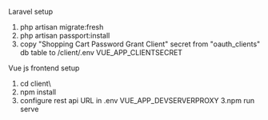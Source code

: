 Laravel setup
1. php artisan migrate:fresh
2. php artisan passport:install
3. copy "Shopping Cart Password Grant Client" secret from "oauth_clients" db table to /client/.env VUE_APP_CLIENTSECRET

Vue js frontend setup
1. cd client\
2. npm install
3. configure rest api URL in .env VUE_APP_DEVSERVERPROXY
3.npm run serve